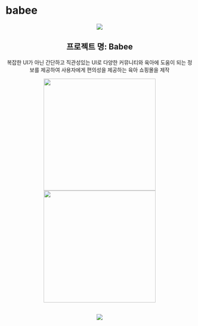 # babee
<div align="center">
<img src="https://capsule-render.vercel.app/api?type=waving&color=black&height=200&section=header&text=TeamProject&fontSize=90" />
  <h2 text-align="center">프로젝트 명: Babee</h2>
  <p text-align="center">복잡한 UI가 아닌 간단하고 직관성있는 UI로 다양한 커뮤니티와 육아에 도움이 되는 정보를 제공하여 사용자에게 편의성을 제공하는 육아 쇼핑몰을 제작</p>
  
  <img src="https://github.com/mokapome/babee/assets/142473323/f00ba41d-336e-4542-9527-36d4d2c64b15" style="width:300px; height:300px;" />
<img src=https://github.com/mokapome/babee/assets/142473323/c1eb6e0d-b4ab-4ac4-8a63-062be1001ff7" style="width:300px; height:300px;"/>
<br><br>

  
<img src="https://github-readme-stats.vercel.app/api/top-langs/?username=mokapome&layout=compact" /><br><br>
  
</div>
